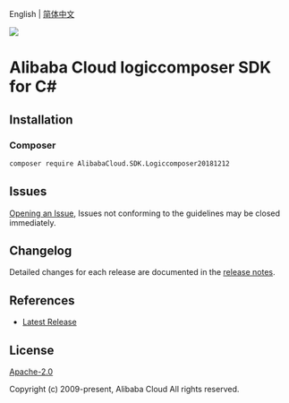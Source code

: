 English | [简体中文](README-CN.md)

![](https://aliyunsdk-pages.alicdn.com/icons/AlibabaCloud.svg)

# Alibaba Cloud logiccomposer SDK for C#

## Installation

### Composer

```bash
composer require AlibabaCloud.SDK.Logiccomposer20181212
```

## Issues

[Opening an Issue](https://github.com/aliyun/alibabacloud-csharp-sdk/issues/new), Issues not conforming to the guidelines may be closed immediately.

## Changelog

Detailed changes for each release are documented in the [release notes](./ChangeLog.md).

## References

* [Latest Release](https://github.com/aliyun/alibabacloud-csharp-sdk/)

## License

[Apache-2.0](http://www.apache.org/licenses/LICENSE-2.0)

Copyright (c) 2009-present, Alibaba Cloud All rights reserved.
